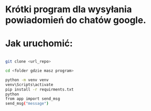 # Krótki program dla wysyłania powiadomień do chatów google.

# Jak uruchomić:

```bash

git clone <url_repo>

cd <folder gdzie masz program>

python -m venv venv
venv\Scripts\activate
pip install -r requirments.txt
python
from app import send_msg
send_msg("message")